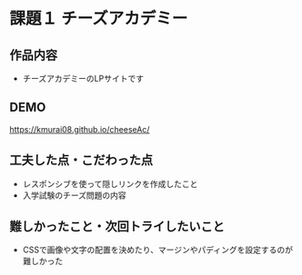 # 課題１ チーズアカデミー

## 作品内容
- チーズアカデミーのLPサイトです

## DEMO
https://kmurai08.github.io/cheeseAc/

## 工夫した点・こだわった点
- レスポンシブを使って隠しリンクを作成したこと
- 入学試験のチーズ問題の内容

## 難しかったこと・次回トライしたいこと
- CSSで画像や文字の配置を決めたり、マージンやパディングを設定するのが難しかった
